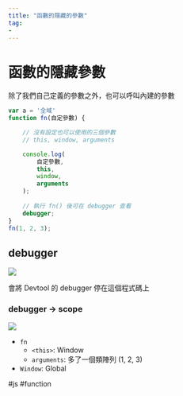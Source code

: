 ```yaml
---
title: "函數的隱藏的參數"
tag: 
- 
---
```

# 函數的隱藏參數

除了我們自己定義的參數之外，也可以呼叫內建的參數
````js
var a = '全域'
function fn(自定參數) {

	// 沒有設定也可以使用的三個參數
	// this, window, arguments

	console.log(
		自定參數, 
		this, 
		window, 
		arguments
	);
	
	// 執行 fn() 後可在 debugger 查看
	debugger;		
}
fn(1, 2, 3);
````

## debugger
![](https://i.imgur.com/CFQ80mm.png)

會將 Devtool 的 debugger 停在這個程式碼上

### debugger -> scope 
![](https://i.imgur.com/gHZ236C.png)

- `fn`
  - `<this>`: Window
  - `arguments`: 多了一個類陣列 (1, 2, 3)
- `Window`: Global

#js #function 